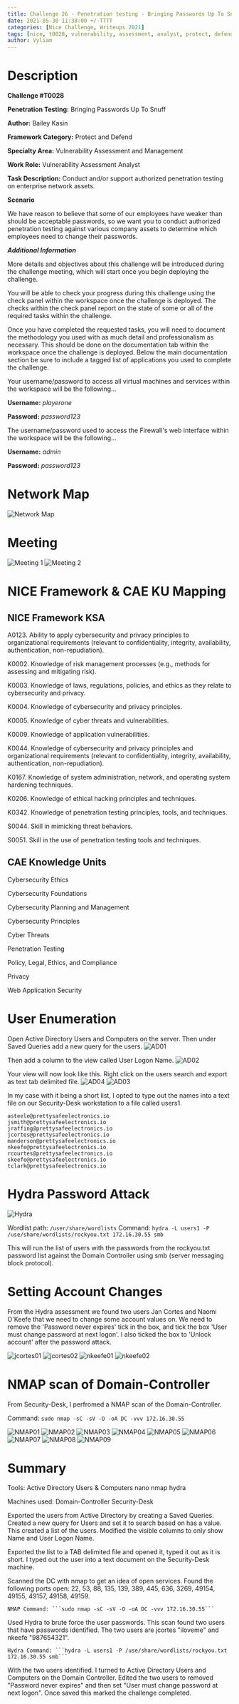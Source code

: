 ```yaml
---
title: Challenge 26 - Penetration testing - Bringing Passwords Up To Snuff
date: 2021-05-30 11:38:00 +/-TTTT
categories: [Nice Challenge, Writeups 2021]
tags: [nice, t0028, vulnerability, assessment, analyst, protect, defend]     # TAG names should always be lowercase
author: Vyliam
---
```


# Description

**Challenge #T0028**

**Penetration Testing:** Bringing Passwords Up To Snuff

**Author:** Bailey Kasin

**Framework Category:** Protect and Defend

**Specialty Area:** Vulnerability Assessment and Management

**Work Role:** Vulnerability Assessment Analyst

**Task Description:** Conduct and/or support authorized penetration testing on enterprise network assets.

**Scenario**

We have reason to believe that some of our employees have weaker than should be acceptable passwords, so we want you to conduct authorized penetration testing against various company assets to determine which employees need to change their passwords.

_**Additional Information**_

More details and objectives about this challenge will be introduced during the challenge meeting, which will start once you begin deploying the challenge.

You will be able to check your progress during this challenge using the check panel within the workspace once the challenge is deployed. The checks within the check panel report on the state of some or all of the required tasks within the challenge.

Once you have completed the requested tasks, you will need to document the methodology you used with as much detail and professionalism as necessary. This should be done on the documentation tab within the workspace once the challenge is deployed. Below the main documentation section be sure to include a tagged list of applications you used to complete the challenge.

Your username/password to access all virtual machines and services within the workspace will be the following...

**Username:** *playerone*

**Password:** *password123*

The username/password used to access the Firewall's web interface within the workspace will be the following...

**Username:** *admin*

**Password:** *password123*

# Network Map

![Network Map](/assets/img/NICE/2021/26/NetworkMap.png)

# Meeting

![Meeting 1](/assets/img/NICE/2021/26/Meeting1.png)
![Meeting 2](/assets/img/NICE/2021/26/Meeting2.png)

# NICE Framework & CAE KU Mapping

## NICE Framework KSA
A0123. Ability to apply cybersecurity and privacy principles to organizational requirements (relevant to confidentiality, integrity, availability, authentication, non-repudiation).

K0002. Knowledge of risk management processes (e.g., methods for assessing and mitigating risk).

K0003. Knowledge of laws, regulations, policies, and ethics as they relate to cybersecurity and privacy.

K0004. Knowledge of cybersecurity and privacy principles.

K0005. Knowledge of cyber threats and vulnerabilities.

K0009. Knowledge of application vulnerabilities.

K0044. Knowledge of cybersecurity and privacy principles and organizational requirements (relevant to confidentiality, integrity, availability, authentication, non-repudiation).

K0167. Knowledge of system administration, network, and operating system hardening techniques.

K0206. Knowledge of ethical hacking principles and techniques.

K0342. Knowledge of penetration testing principles, tools, and techniques.

S0044. Skill in mimicking threat behaviors.

S0051. Skill in the use of penetration testing tools and techniques.

## CAE Knowledge Units

Cybersecurity Ethics

Cybersecurity Foundations

Cybersecurity Planning and Management

Cybersecurity Principles

Cyber Threats

Penetration Testing

Policy, Legal, Ethics, and Compliance

Privacy

Web Application Security

# User Enumeration

Open Active Directory Users and Computers on the server. Then under Saved Queries add a new query for the users.
![AD01](/assets/img/NICE/2021/26/AD01.png)

Then add a column to the view called User Logon Name.
![AD02](/assets/img/NICE/2021/26/AD02.png)

Your view will now look like this. Right click on the users search and export as text tab delimited file.
![AD04](/assets/img/NICE/2021/26/AD04.png)
![AD03](/assets/img/NICE/2021/26/AD03.png)

In my case with it being a short list, I opted to type out the names into a text file on our Security-Desk workstation to a file called users1.
```
asteele@prettysafeelectronics.io
jsmith@prettysafeelectronics.io
jraffing@prettysafeelectronics.io
jcortes@prettysafeelectronics.io
manderson@prettysafeelectronics.io
nkeefe@prettysafeelectronics.io
rcourtes@prettysafeelectronics.io
skeefe@prettysafeelectronics.io
tclark@prettysafeelectronics.io
```

# Hydra Password Attack

![Hydra](/assets/img/NICE/2021/26/hydra_attack.png)

Wordlist path: ```/user/share/wordlists```
Command: ```hydra -L users1 -P /use/share/wordlists/rockyou.txt 172.16.30.55 smb```

This will run the list of users with the passwords from the rockyou.txt password list against the Domain Controller using smb (server messaging block protocol).

# Setting Account Changes

From the Hydra assessment we found two users Jan Cortes and Naomi O'Keefe that we need to change some account values on. We need to remove the 'Password never expires' tick in the box, and tick the box 'User must change password at next logon'. I also ticked the box to 'Unlock account' after the password attack.

![jcortes01](/assets/img/NICE/2021/26/jcortes_password_change01.png)
![jcortes02](/assets/img/NICE/2021/26/jcortes_password_change02.png)
![nkeefe01](/assets/img/NICE/2021/26/nkeefe_password_change01.png)
![nkeefe02](/assets/img/NICE/2021/26/nkeefe_password_change02.png)

# NMAP scan of Domain-Controller

From Security-Desk, I perfromed a NMAP scan of the Domain-Controller.

Command: ```sudo nmap -sC -sV -O -oA DC -vvv 172.16.30.55```

![NMAP01](/assets/img/NICE/2021/26/nmap_scan01.png)
![NMAP02](/assets/img/NICE/2021/26/nmap_scan02.png)
![NMAP03](/assets/img/NICE/2021/26/nmap_scan03.png)
![NMAP04](/assets/img/NICE/2021/26/nmap_scan04.png)
![NMAP05](/assets/img/NICE/2021/26/nmap_scan05.png)
![NMAP06](/assets/img/NICE/2021/26/nmap_scan06.png)
![NMAP07](/assets/img/NICE/2021/26/nmap_scan07.png)
![NMAP08](/assets/img/NICE/2021/26/nmap_scan08.png)
![NMAP09](/assets/img/NICE/2021/26/nmap_scan09.png)

# Summary

Tools:
	Active Directory Users & Computers
	nano
	nmap
	hydra

Machines used:
	Domain-Controller
	Security-Desk

Exported the users from Active Directory by creating a Saved Queries. Created a new query for Users and set it to search based on has a value. This created a list of the users. Modified the visible columns to only show Name and User Logon Name.

Exported the list to a TAB delimited file and opened it, typed it out as it is short. I typed out the user into a text document on the Security-Desk machine.

Scanned the DC with nmap to get an idea of open services. Found the following ports open: 22, 53, 88, 135, 139, 389, 445, 636, 3269, 49154, 49155, 49157, 49158, 49159.

	NMAP Command: ```sudo nmap -sC -sV -O -oA DC -vvv 172.16.30.55```

Used Hydra to brute force the user passwords. This scan found two users that have passwords identified. The two users are jcortes "iloveme" and nkeefe "987654321".

	Hydra Command: ```hydra -L users1 -P /use/share/wordlists/rockyou.txt 172.16.30.55 smb```

With the two users identified. I turned to Active Directory Users and Computers on the Domain Controller. Edited the two users to removed "Password never expires" and then set "User must change password at next logon". Once saved this marked the challenge completed.